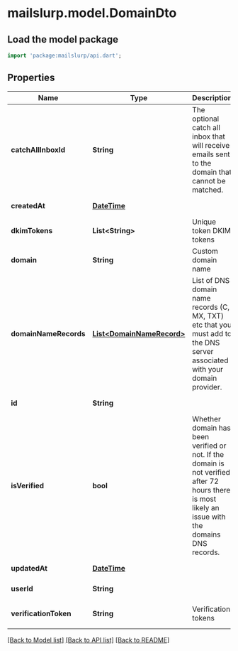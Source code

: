 # mailslurp.model.DomainDto

## Load the model package
```dart
import 'package:mailslurp/api.dart';
```

## Properties
Name | Type | Description | Notes
------------ | ------------- | ------------- | -------------
**catchAllInboxId** | **String** | The optional catch all inbox that will receive emails sent to the domain that cannot be matched. | [optional] [default to null]
**createdAt** | [**DateTime**](DateTime.md) |  | [default to null]
**dkimTokens** | **List&lt;String&gt;** | Unique token DKIM tokens | [optional] [default to []]
**domain** | **String** | Custom domain name | [optional] [default to null]
**domainNameRecords** | [**List&lt;DomainNameRecord&gt;**](DomainNameRecord.md) | List of DNS domain name records (C, MX, TXT) etc that you must add to the DNS server associated with your domain provider. | [optional] [default to []]
**id** | **String** |  | [default to null]
**isVerified** | **bool** | Whether domain has been verified or not. If the domain is not verified after 72 hours there is most likely an issue with the domains DNS records. | [optional] [default to null]
**updatedAt** | [**DateTime**](DateTime.md) |  | [default to null]
**userId** | **String** |  | [default to null]
**verificationToken** | **String** | Verification tokens | [optional] [default to null]

[[Back to Model list]](../README.md#documentation-for-models) [[Back to API list]](../README.md#documentation-for-api-endpoints) [[Back to README]](../README.md)


